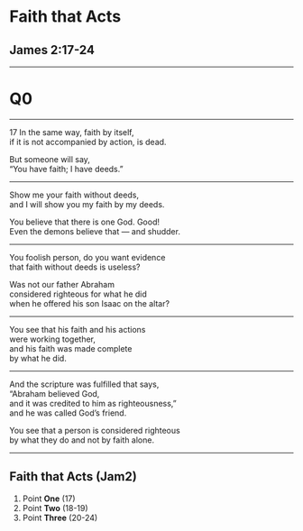 <!-- .slide: data-background-image="https://sermons.seanho.com/img/bg/unsplash-Jztmx9yqjBw-stars.jpg" -->
# Faith that Acts
## James 2:17-24

---
<!-- .slide: data-background="white" -->
# Q0

---
<span class="ref">17</span>
In the same way, faith by itself, <br/>
if it is not accompanied by action, is dead.

But someone will say, <br/>
“You have faith; I have deeds.”

---
Show me your faith without deeds, <br/>
and I will show you my faith by my deeds.

You believe that there is one God. Good! <br/>
Even the demons believe that — and shudder.

---
You foolish person, do you want evidence <br/>
that faith without deeds is useless?

Was not our father Abraham <br/>
considered righteous for what he did <br/>
when he offered his son Isaac on the altar?

---
You see that his faith and his actions <br/>
were working together, <br/>
and his faith was made complete <br/>
by what he did.

---
And the scripture was fulfilled that says, <br/>
“Abraham believed God, <br/>
and it was credited to him as righteousness,” <br/>
and he was called God’s friend.

You see that a person is considered righteous <br/>
by what they do and not by faith alone.

---
## Faith that Acts <span class="ref">(Jam2)</span>
1. Point **One** <span class="ref">(17)</span>
2. Point **Two** <span class="ref">(18-19)</span>
3. Point **Three** <span class="ref">(20-24)</span>
